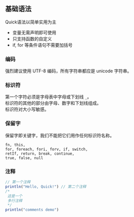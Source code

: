 ## 基础语法

Quick语法以简单实用为主

- 变量无需声明即可使用
- 只支持函数的自定义
- if, for 等条件语句不需要加括号 


### 编码
强烈建议使用 UTF-8 编码，所有字符串都应是 unicode 字符串。

### 标识符
第一个字符必须是字母表中字母或下划线 `_`。  
标识符的其他的部分由字母、数字和下划线组成。  
标识符对大小写敏感。  

### 保留字
保留字即关键字，我们不能把它们用作任何标识符名称。
```
fn, this, 
for, foreach, fori, forv, if, switch,
retIf, return, break, continue, 
true, false, null
```

### 注释
```js
// 第一个注释
println("Hello, Quick!") // 第二个注释
/*  
 这是一个
 多行注释
 */
println("comments demo")
```